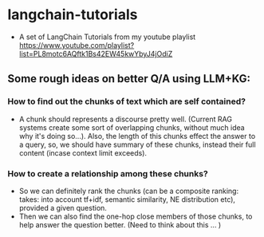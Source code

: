 # langchain-tutorials
- A set of LangChain Tutorials from my youtube playlist https://www.youtube.com/playlist?list=PL8motc6AQftk1Bs42EW45kwYbyJ4jOdiZ

## Some rough ideas on better Q/A using LLM+KG:
### How to find out the chunks of text which are self contained? 
  - A chunk should represents a discourse
  pretty well. (Current RAG systems create some sort of overlapping chunks, without 
  much idea why it's doing so...). Also, the length of this chunks effect the answer to a 
  query, so, we should have summary of these chunks, instead their full content (incase
  context limit exceeds).
### How to create a relationship among these chunks? 
  - So we can definitely rank the chunks (can be a composite ranking: takes: into account tf+idf, semantic
  similarity, NE distribution etc), provided a given question.
  - Then we can also find the one-hop close members of those chunks, to help answer 
  the question better. (Need to think about this ... )